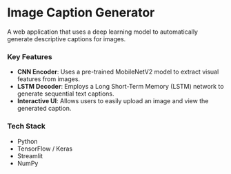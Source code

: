 # Image Caption Generator

A web application that uses a deep learning model to automatically generate descriptive captions for images.

### Key Features
- **CNN Encoder**: Uses a pre-trained MobileNetV2 model to extract visual features from images.
- **LSTM Decoder**: Employs a Long Short-Term Memory (LSTM) network to generate sequential text captions.
- **Interactive UI**: Allows users to easily upload an image and view the generated caption.

### Tech Stack
- Python
- TensorFlow / Keras
- Streamlit
- NumPy


